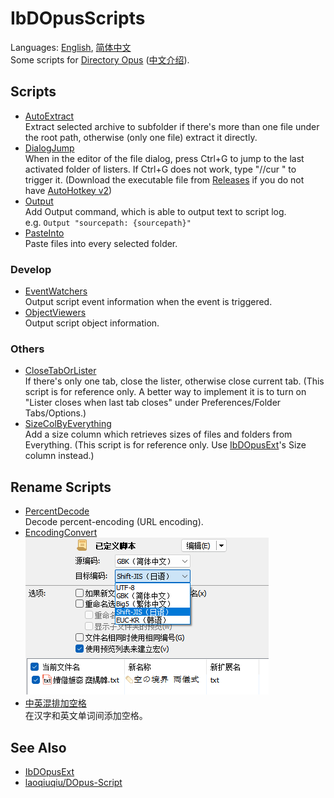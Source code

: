 # IbDOpusScripts
Languages: [English](README.md), [简体中文](README.zh-Hans.md)  
Some scripts for [Directory Opus](https://www.gpsoft.com.au/) ([中文介绍](https://github.com/Chaoses-Ib/DirectoryOpus)).

## Scripts
* [AutoExtract](AutoExtract.js)  
Extract selected archive to subfolder if there's more than one file under the root path, otherwise (only one file) extract it directly.
* [DialogJump](DialogJump.ahk)  
When in the editor of the file dialog, press Ctrl+G to jump to the last activated folder of listers. If Ctrl+G does not work, type "//cur " to trigger it. (Download the executable file from [Releases](../../releases) if you do not have [AutoHotkey v2](https://www.autohotkey.com/v2/))
* [Output](Output.ouc)  
Add Output command, which is able to output text to script log.  
e.g. `Output "sourcepath: {sourcepath}"`
* [PasteInto](PasteInto.js)  
Paste files into every selected folder.

### Develop
* [EventWatchers](EventWatchers)  
Output script event information when the event is triggered.
* [ObjectViewers](ObjectViewers)  
Output script object information.

### Others
* [CloseTabOrLister](CloseTabOrLister.js)  
If there's only one tab, close the lister, otherwise close current tab. (This script is for reference only. A better way to implement it is to turn on "Lister closes when last tab closes" under Preferences/Folder Tabs/Options.)
* [SizeColByEverything](SizeColByEverything/README.zh-Hans.md)  
Add a size column which retrieves sizes of files and folders from Everything. (This script is for reference only. Use [IbDOpusExt](https://github.com/Chaoses-Ib/IbDOpusExt)'s Size column instead.)

## Rename Scripts
* [PercentDecode](Rename%20Scripts/PercentDecode.js)  
  Decode percent-encoding (URL encoding).
* [EncodingConvert](Rename%20Scripts/EncodingConvert.js)  
  ![](Rename%20Scripts/images/EncodingConvert.zh-Hans.png)
* [中英混排加空格](Rename%20Scripts/中英混排加空格.js)  
  在汉字和英文单词间添加空格。

## See Also
* [IbDOpusExt](https://github.com/Chaoses-Ib/IbDOpusExt)
* [laoqiuqiu/DOpus-Script](https://github.com/laoqiuqiu/DOpus-Script)